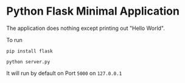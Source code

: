 # Python Flask Minimal Application

The application does nothing except printing out "Hello World".

To run

```
pip install flask

python server.py
```

It will run by default on Port `5000` on `127.0.0.1`